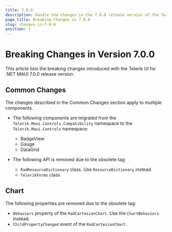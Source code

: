 ```yaml
---
title: 7.0.0
description: Handle the changes in the 7.0.0 release version of the Telerik UI for .NET MAUI components.
page_title: Breaking Changes in 7.0.0
slug: changes-in-7-0-0
position: 1
---
```


# Breaking Changes in Version 7.0.0

This article lists the breaking changes introduced with the Telerik UI for .NET MAUI 7.0.0 release version.

## Common Changes

The changes described in the Common Changes section apply to multiple components.

* The following components are migrated from the `Telerik.Maui.Controls.Compatibility` namespace to the `Telerik.Maui.Controls` namespace:
	* BadgeView
	* Gauge
	* DataGrid

* The following API is removed due to the obsolete tag:
	* `RadResourceDictionary` class. Use `ResourceDictionary` instead.
	* `TelerikForms` class

## Chart

The following properties are removed due to the obsolete tag:

* `Behaviors` property of the `RadCartesianChart`. Use the `ChartBehaviors` instead.
* `ChildPropertyChanged` event of the `RadCartesianChart`. 